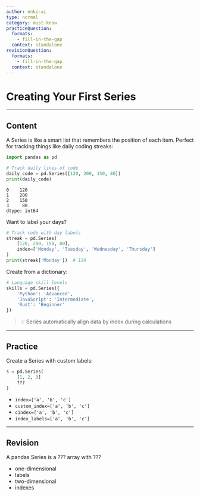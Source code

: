 ```yaml
---
author: enki-ai
type: normal
category: must-know
practiceQuestion:
  formats:
    - fill-in-the-gap
  context: standalone
revisionQuestion:
  formats:
    - fill-in-the-gap
  context: standalone
---
```


# Creating Your First Series

---

## Content

A Series is like a smart list that remembers the position of each item. Perfect for tracking things like daily coding streaks:

```python
import pandas as pd

# Track daily lines of code
daily_code = pd.Series([120, 200, 150, 80])
print(daily_code)
```
```
0    120
1    200
2    150
3     80
dtype: int64
```

Want to label your days?
```python
# Track code with day labels
streak = pd.Series(
    [120, 200, 150, 80],
    index=['Monday', 'Tuesday', 'Wednesday', 'Thursday']
)
print(streak['Monday'])  # 120
```

Create from a dictionary:
```python
# Language skill levels
skills = pd.Series({
    'Python': 'Advanced',
    'JavaScript': 'Intermediate',
    'Rust': 'Beginner'
})
```

> 💡 Series automatically align data by index during calculations

---

## Practice

Create a Series with custom labels:

```python
s = pd.Series(
    [1, 2, 3]
    ???
)
```

- `index=['a', 'b', 'c']`
- `custom_index=['a', 'b', 'c']`
- `cindex=['a', 'b', 'c']`
- `index_labels=['a', 'b', 'c']`

---

## Revision

A pandas Series is a ??? array with ???

- one-dimensional
- labels
- two-dimensional
- indexes